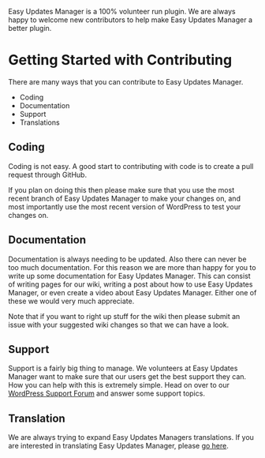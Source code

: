 Easy Updates Manager is a 100% volunteer run plugin. We are always happy to welcome new contributors to help make Easy Updates Manager a better plugin.
	
# Getting Started with Contributing
There are many ways that you can contribute to Easy Updates Manager.
-	Coding
-	Documentation
-	Support
-	Translations

## Coding
Coding is not easy. A good start to contributing with code is to create a pull request through GitHub.

If you plan on doing this then please make sure that you use the most recent branch of Easy Updates Manager to make your changes on, and most importantly use the most recent version of WordPress to test your changes on.

## Documentation
Documentation is always needing to be updated. Also there can never be too much documentation. For this reason we are more than happy for you to write up some documentation for Easy Updates Manager. This can consist of writing pages for our wiki, writing a post about how to use Easy Updates Manager, or even create a video about Easy Updates Manager. Either one of these we would very much appreciate. 

Note that if you want to right up stuff for the wiki then please submit an issue with your suggested wiki changes so that we can have a look.

## Support
Support is a fairly big thing to manage. We volunteers at Easy Updates Manager want to make sure that our users get the best support they can. How you can help with this is extremely simple. Head on over to our <a href="https://wordpress.org/support/plugin/stops-core-theme-and-plugin-updates">WordPress Support Forum</a> and answer some support topics. 

## Translation
We are always trying to expand Easy Updates Managers translations. If you are interested in translating Easy Updates Manager, please <a href="https://translate.wordpress.org/projects/wp-plugins/stops-core-theme-and-plugin-updates">go here</a>.
